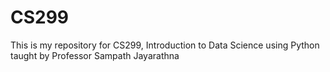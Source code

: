 # CS299
This is my repository for CS299, Introduction to Data Science using Python taught by Professor Sampath Jayarathna
